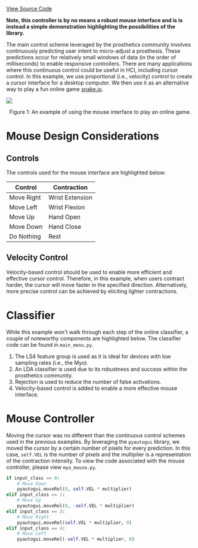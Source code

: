 [View Source Code](https://github.com/AnonSubmissions123/MyoMouse)

**Note, this controller is by no means a robust mouse interface and is is instead a simple demonstration highlighting the possibilities of the library.**

The main control scheme leveraged by the prosthetics community involves continuously predicting user intent to micro-adjust a prosthesis. These predictions occur for relatively small windows of data (in the order of milliseconds) to enable responsive controllers. There are many applications where this continuous control could be useful in HCI, including cursor control. In this example, we use proportional (i.e., velocity) control to create a cursor interface for a desktop computer. We then use it as an alternative way to play a fun online game [snake.io](https://snake.io/).

![](Snake-Demo.gif)
<center> <p> Figure 1: An example of using the mouse interface to play an online game. </p> </center>

# Mouse Design Considerations

## Controls
The controls used for the mouse interface are highlighted below:

| Control| Contraction |
| --- | --- |
| Move Right | Wrist Extension | 
| Move Left | Wrist Flexion |
| Move Up | Hand Open | 
| Move Down | Hand Close | 
| Do Nothing | Rest |

## Velocity Control
Velocity-based control should be used to enable more efficient and effective cursor control. Therefore, in this example, when users contract harder, the cursor will move faster in the specified direction. Alternatively, more precise control can be achieved by eliciting lighter contractions. 

# Classifier
While this example won't walk through each step of the online classifier, a couple of noteworthy components are highlighted below. The classifier code can be found in `main_menu.py`.

1. The LS4 feature group is used as it is ideal for devices with low sampling rates (i.e., the Myo).
1. An LDA classifier is used due to its robustness and success within the prosthetics community.
1. Rejection is used to reduce the number of false activations.
1. Velocity-based control is added to enable a more effective mouse interface. 

# Mouse Controller 
Moving the cursor was no different than the continuous control schemes used in the previous examples. By leveraging the `pyautogui` library, we moved the cursor by a certain number of pixels for every prediction. In this case, `self.VEL` is the number of pixels and the multiplier is a representation of the contraction intensity. To view the code associated with the mouse controller, please view `myo_mouse.py`.

```Python
if input_class == 0:
    # Move Down
    pyautogui.moveRel(0, self.VEL * multiplier)
elif input_class == 1:
    # Move Up
    pyautogui.moveRel(0, -self.VEL * multiplier)
elif input_class == 3:
    # Move Right
    pyautogui.moveRel(self.VEL * multiplier, 0)
elif input_class == 4:
    # Move Left
    pyautogui.moveRel(-self.VEL * multiplier, 0)
```